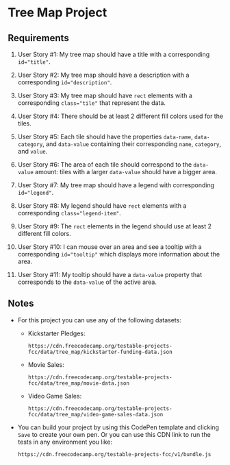 
# Tree Map Project

## Requirements

1. User Story #1: My tree map should have a title with a corresponding `id="title"`.

2. User Story #2: My tree map should have a description with a corresponding `id="description"`.

3. User Story #3: My tree map should have `rect` elements with a corresponding `class="tile"` that represent the data.

4. User Story #4: There should be at least 2 different fill colors used for the tiles.

5. User Story #5: Each tile should have the properties `data-name`, `data-category`, and `data-value` containing their corresponding `name`, `category`, and `value`.

6. User Story #6: The area of each tile should correspond to the `data-value` amount: tiles with a larger `data-value` should have a bigger area.

7. User Story #7: My tree map should have a legend with corresponding `id="legend"`.

8. User Story #8: My legend should have `rect` elements with a corresponding `class="legend-item"`.

9. User Story #9: The `rect` elements in the legend should use at least 2 different fill colors.

10. User Story #10: I can mouse over an area and see a tooltip with a corresponding `id="tooltip"` which displays more information about the area.

11. User Story #11: My tooltip should have a `data-value` property that corresponds to the `data-value` of the active area.

## Notes

- For this project you can use any of the following datasets:

  - Kickstarter Pledges:

    `https://cdn.freecodecamp.org/testable-projects-fcc/data/tree_map/kickstarter-funding-data.json`

  - Movie Sales:

    `https://cdn.freecodecamp.org/testable-projects-fcc/data/tree_map/movie-data.json`

  - Video Game Sales:

    `https://cdn.freecodecamp.org/testable-projects-fcc/data/tree_map/video-game-sales-data.json`

- You can build your project by using this CodePen template and clicking `Save` to create your own pen. Or you can use this CDN link to run the tests in any environment you like:

  `https://cdn.freecodecamp.org/testable-projects-fcc/v1/bundle.js`
